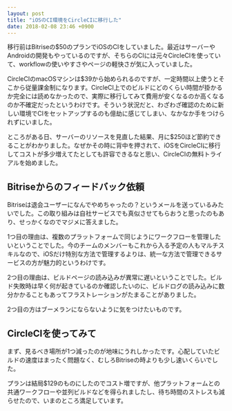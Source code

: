 ```yaml
---
layout: post
title: "iOSのCI環境をCircleCIに移行した"
date: 2018-02-08 23:46 +0900
---
```


移行前はBitriseの$50のプランでiOSのCIをしていました。最近はサーバーやAndroidの開発もやっているのですが、そちらのCIには元々CircleCIを使っていて、workflowの使いやすさやページの軽快さが気に入っていました。

CircleCIのmacOSマシンは$39から始められるのですが、一定時間以上使うとそこから従量課金制になります。CircleCI上でのビルドにどのくらい時間が掛かるか完全には読めなかったので、実際に移行してみて費用が安くなるのか高くなるのか不確定だったというわけです。そういう状況だと、わざわざ確認のために新しい環境でCIをセットアップするのも億劫に感じてしまい、なかなか手をつけられずにいました。

ところがある日、サーバーのリソースを見直した結果、月に$250ほど節約できることがわかりました。なぜかその時に背中を押されて、iOSをCircleCIに移行してコストが多少増えてたとしても許容できるなと思い、CircleCIの無料トライアルを始めました。

## Bitriseからのフィードバック依頼

Bitriseは退会ユーザーになんでやめちゃったの？というメールを送っているみたいでした。この取り組みは自社サービスでも真似させてもらおうと思ったのもあり、せっかくなのでマジメに答えました。

1つ目の理由は、複数のプラットフォームで同じようにワークフローを管理したいということでした。今のチームのメンバーもこれから入る予定の人もマルチスキルなので、iOSだけ特別な方法で管理するよりは、統一な方法で管理できるサービスの方が魅力的というわけです。

2つ目の理由は、ビルドページの読み込みが異常に遅いということでした。ビルド失敗時は早く何が起きているのか確認したいのに、ビルドログの読み込みに数分かかることもあってフラストレーションがたまることがありました。

2つ目の方はブーメランにならないように気をつけたいものです。

## CircleCIを使ってみて

まず、見るべき場所が1つ減ったのが地味にうれしかったです。心配していたビルドの速度はまったく問題なく、むしろBitriseの時よりも少し速いくらいでした。

プランは結局$129のものにしたのでコスト増ですが、他プラットフォームとの共通ワークフローや並列ビルドなどを得られましたし、待ち時間のストレスも減らせたので、いまのところ満足しています。
